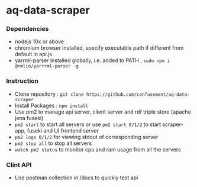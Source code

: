 # aq-data-scraper
### Dependencies
- nodejs 10x or above
- chromium browser installed, specify executable path if different from default in api.js
- yarrml-parser installed globally, i.e. added to PATH , `sudo npm i @rmlio/yarrrml-parser -g`
### Instruction
- Clone repository : `git clone https://github.com/confusement/aq-data-scraper`
- Install Packages : `npm install`
- Use pm2 to manage api server, client server and rdf triple store (apache jena fuseki)
- `pm2 start` to start all servers or use `pm2 start 0/1/2` to start scraper-app, fuseki and UI frontend server
- `pm2 logs 0/1/2` for viewing stdout of corresponding server
- `pm2 stop all` to stop all servers
- `watch pm2 status` to monitor cpu and ram usage from all the servers
### Clint API
- Use postman collection in /docs to quickly test api
